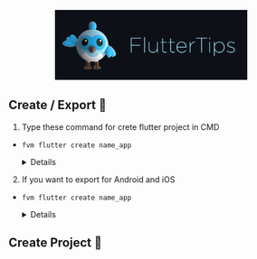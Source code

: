 <!-- logo IMG -->
<p align="center">
    <img width="340" src="github/dash.gif" alt="Vite logo">
  </a>
</p>

<!-- Creation-->
## Create / Export 💙
1. Type these command for crete flutter project in CMD 

- `fvm flutter create name_app`
  <details>

    >- `flutter create name_app`
    >- `flutter create --platforms ios,android name_app`

    >- `fvm flutter create name_app`
    >- `fvm flutter create --platforms ios,android name_app`
  </details>

 </details>

2. If you want to export for Android and iOS

- `fvm flutter create name_app`
  <details>

    >- `flutter create name_app`
    >- `flutter create --platforms ios,android name_app`

    >- `fvm flutter create name_app`
    >- `fvm flutter create --platforms ios,android name_app`
  </details>

<!-- logo IMG -->
## Create Project 💙
